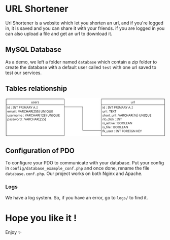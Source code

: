 # URL Shortener

Url Shortener is a website which let you shorten an url, and if you're logged in, it is saved and you can share it with your friends.
if you are logged in you can also upload a file and get an url to download it.

## MySQL Database

As a demo, we left a folder named `database` which contain a zip folder to create the database with a default user called `test` with one url saved to test our services.

## Tables relationship

![Tables relationship](./diagram/database_diagram.png)

## Configuration of PDO

To configure your PDO to communicate with your database. Put your config in `config/database_example_conf.php` and once done, rename the file `database.conf.php`.
Our project works on both Nginx and Apache.

### Logs

We have a log system. So, if you have an error, go to `logs/` to find it.

# Hope you like it !

Enjoy ✨
